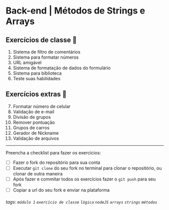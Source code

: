 # Back-end | Métodos de Strings e Arrays

## Exercícios de classe 🏫

1. Sistema de filtro de comentários
2. Sistema para formatar números
3. URL amigável
4. Sistema de formatação de dados do formulário
5. Sistema para biblioteca
6. Teste suas habilidades

## Exercícios extras 🌟

7. Formatar número de celular
8. Validação de e-mail
9. Divisão de grupos
10. Remover pontuação
11. Grupos de carros
12. Gerador de Nickname
13. Validação de arquivos

---

Preencha a checklist para fazer os exercícios:

-   [ ] Fazer o fork do repositório para sua conta
-   [ ] Executar `git clone` do seu fork no terminal para clonar o repositório, ou clonar de outra maneira
-   [ ] Após fazer e commitar todos os exercícios fazer o `git push` para seu fork
-   [ ] Copiar a url do seu fork e enviar na plataforma

###### tags: `módulo 1` `exercício de classe` `lógica` `nodeJS` `arrays` `strings` `métodos`
